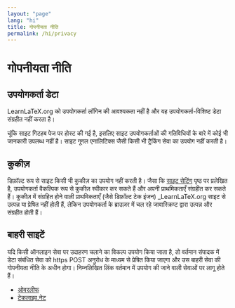 ```yaml
---
layout: "page"
lang: "hi"
title: गोपनीयता नीति
permalink: /hi/privacy
---
```

# गोपनीयता नीति

## उपयोगकर्ता डेटा

LearnLaTeX.org को उपयोगकर्ता लॉगिन की आवश्यकता नहीं है और यह उपयोगकर्ता-विशिष्ट डेटा संग्रहीत नहीं करता है।

चूंकि साइट गिटहब पेज पर होस्ट की गई है, इसलिए साइट उपयोगकर्ताओं की गतिविधियों के बारे में कोई भी जानकारी उपलब्ध नहीं है। साइट गूगल एनालिटिक्स जैसी किसी भी ट्रैकिंग सेवा का उपयोग नहीं करती है।


## कुकीज़

डिफ़ॉल्ट रूप से साइट किसी भी कुकीज़ का उपयोग नहीं करती है। जैसा कि [साइट सेटिंग](सेटिंग) पृष्ठ पर प्रलेखित है, उपयोगकर्ता वैकल्पिक रूप से कुकीज़ स्वीकार कर सकते हैं और अपनी प्राथमिकताएँ संग्रहीत कर सकते हैं। कुकीज़ में संग्रहित होने वाली प्राथमिकताएँ (जैसे डिफ़ॉल्ट टेक इंजन) _LearnLaTeX.org साइट से उत्पन्न या प्रेषित नहीं होती हैं, लेकिन उपयोगकर्ता के ब्राउज़र में चल रहे जावास्क्रिप्ट द्वारा उत्पन्न और संग्रहीत होती हैं।


## बाहरी साइटें

यदि किसी ऑनलाइन सेवा पर उदाहरण चलाने का विकल्प उपयोग किया जाता है, तो वर्तमान संपादक में डेटा संबंधित सेवा को https POST अनुरोध के माध्यम से प्रेषित किया जाएगा और उस बाहरी सेवा की गोपनीयता नीति के अधीन होगा। निम्नलिखित लिंक वर्तमान में उपयोग की जाने वाली सेवाओं पर लागू होते हैं।
* [ओवरलीफ](https://www.overleaf.com/legal)
* [टेकलाइव.नेट](https://davidcarlisle.github.io/latexcgi/privacy)
